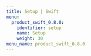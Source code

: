 ```yaml
---
title: Setup | Swift
menu:
  product_swift_0.8.0:
    identifier: setup
    name: Setup
    weight: 30
menu_name: product_swift_0.8.0
---
```

